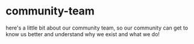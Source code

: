 # community-team
here's a little bit about our community team, so our community can get to know us better and understand why we exist and what we do! 
